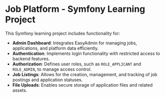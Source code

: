 # Job Platform - Symfony Learning Project

This Symfony learning project includes functionality for:

- **Admin Dashboard**: Integrates EasyAdmin for managing jobs, applications, and platform data efficiently.
- **Authentication**: Implements login functionality with restricted access to backend features.
- **Authorization**: Defines user roles, such as `ROLE_APPLICANT` and `ROLE_ADMIN`, to manage access control.
- **Job Listings**: Allows for the creation, management, and tracking of job postings and application statuses.
- **File Uploads**: Enables secure storage of application files and related assets.
